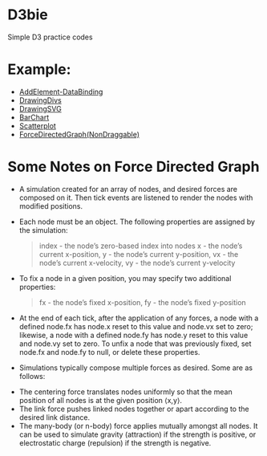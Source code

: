 # D3bie

Simple D3 practice codes


# Example:

- [AddElement-DataBinding](https://hasanmansur.github.io/D3bie/AddElement-DataBinding.html)
- [DrawingDivs](https://hasanmansur.github.io/D3bie/DrawingDivs.html)
- [DrawingSVG](https://hasanmansur.github.io/D3bie/DrawingSVG.html)
- [BarChart](https://hasanmansur.github.io/D3bie/BarChart.html)
- [Scatterplot](https://hasanmansur.github.io/D3bie/Scatterplot.html)
- [ForceDirectedGraph(NonDraggable)](https://hasanmansur.github.io/D3bie/ForceDirectedGraphNonDraggable.html)

# Some Notes on Force Directed Graph

* A simulation created for an array of nodes, and desired forces are composed on it. Then tick events are listened to render the nodes with modified positions.

* Each node must be an object. The following properties are assigned by the simulation:
  > index - the node’s zero-based index into nodes
  > x - the node’s current x-position,
  > y - the node’s current y-position,
  > vx - the node’s current x-velocity,
  > vy - the node’s current y-velocity

* To fix a node in a given position, you may specify two additional properties:
  > fx - the node’s fixed x-position,
  > fy - the node’s fixed y-position

* At the end of each tick, after the application of any forces, a node with a defined node.fx has node.x reset to this value and node.vx set to zero; likewise, a node with a defined node.fy has node.y reset to this value and node.vy set to zero. To unfix a node that was previously fixed, set node.fx and node.fy to null, or delete these properties.

* Simulations typically compose multiple forces as desired. Some are as follows:
- The centering force translates nodes uniformly so that the mean position of all nodes is at the given position ⟨x,y⟩.
- The link force pushes linked nodes together or apart according to the desired link distance.
- The many-body (or n-body) force applies mutually amongst all nodes. It can be used to simulate gravity (attraction) if the strength is positive, or electrostatic charge (repulsion) if the strength is negative. 
